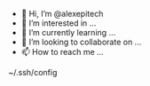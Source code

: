 - 👋 Hi, I’m @alexepitech
- 👀 I’m interested in ...
- 🌱 I’m currently learning ...
- 💞️ I’m looking to collaborate on ...
- 📫 How to reach me ...

<!---
alexepitech/alexepitech is a ✨ special ✨ repository because its `README.md` (this file) appears on your GitHub profile.
You can click the Preview link to take a look at your changes.
---> ~/.ssh/config 

